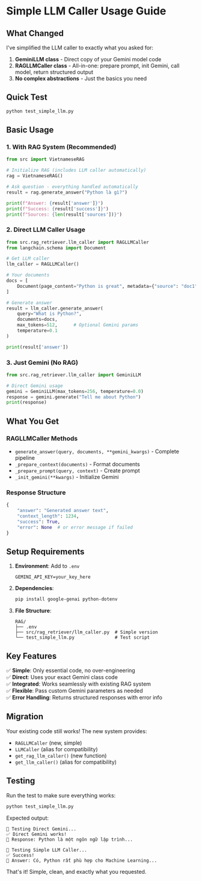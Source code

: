# Simple LLM Caller Usage Guide

## What Changed

I've simplified the LLM caller to exactly what you asked for:

1. **GeminiLLM class** - Direct copy of your Gemini model code
2. **RAGLLMCaller class** - All-in-one: prepare prompt, init Gemini, call model, return structured output
3. **No complex abstractions** - Just the basics you need

## Quick Test

```bash
python test_simple_llm.py
```

## Basic Usage

### 1. With RAG System (Recommended)

```python
from src import VietnameseRAG

# Initialize RAG (includes LLM caller automatically)
rag = VietnameseRAG()

# Ask question - everything handled automatically
result = rag.generate_answer("Python là gì?")

print(f"Answer: {result['answer']}")
print(f"Success: {result['success']}")
print(f"Sources: {len(result['sources'])}")
```

### 2. Direct LLM Caller Usage

```python
from src.rag_retriever.llm_caller import RAGLLMCaller
from langchain.schema import Document

# Get LLM caller
llm_caller = RAGLLMCaller()

# Your documents
docs = [
    Document(page_content="Python is great", metadata={"source": "doc1"})
]

# Generate answer
result = llm_caller.generate_answer(
    query="What is Python?",
    documents=docs,
    max_tokens=512,      # Optional Gemini params
    temperature=0.1
)

print(result['answer'])
```

### 3. Just Gemini (No RAG)

```python
from src.rag_retriever.llm_caller import GeminiLLM

# Direct Gemini usage
gemini = GeminiLLM(max_tokens=256, temperature=0.0)
response = gemini.generate("Tell me about Python")
print(response)
```

## What You Get

### RAGLLMCaller Methods

- `generate_answer(query, documents, **gemini_kwargs)` - Complete pipeline
- `_prepare_context(documents)` - Format documents  
- `_prepare_prompt(query, context)` - Create prompt
- `_init_gemini(**kwargs)` - Initialize Gemini

### Response Structure

```python
{
    "answer": "Generated answer text",
    "context_length": 1234,
    "success": True,
    "error": None  # or error message if failed
}
```

## Setup Requirements

1. **Environment**: Add to `.env`
   ```
   GEMINI_API_KEY=your_key_here
   ```

2. **Dependencies**:
   ```bash
   pip install google-genai python-dotenv
   ```

3. **File Structure**:
   ```
   RAG/
   ├── .env
   ├── src/rag_retriever/llm_caller.py  # Simple version
   └── test_simple_llm.py               # Test script
   ```

## Key Features

✅ **Simple**: Only essential code, no over-engineering  
✅ **Direct**: Uses your exact Gemini class code  
✅ **Integrated**: Works seamlessly with existing RAG system  
✅ **Flexible**: Pass custom Gemini parameters as needed  
✅ **Error Handling**: Returns structured responses with error info  

## Migration

Your existing code still works! The new system provides:
- `RAGLLMCaller` (new, simple)
- `LLMCaller` (alias for compatibility)
- `get_rag_llm_caller()` (new function)
- `get_llm_caller()` (alias for compatibility)

## Testing

Run the test to make sure everything works:

```bash
python test_simple_llm.py
```

Expected output:
```
🧪 Testing Direct Gemini...
✅ Direct Gemini works!
📖 Response: Python là một ngôn ngữ lập trình...

🧪 Testing Simple LLM Caller...
✅ Success!
📖 Answer: Có, Python rất phù hợp cho Machine Learning...
```

That's it! Simple, clean, and exactly what you requested.
